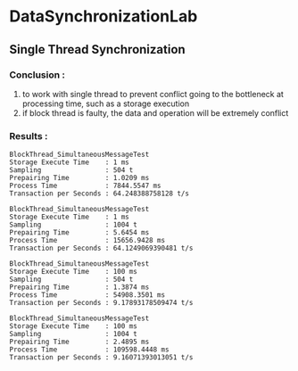 # DataSynchronizationLab

## Single Thread Synchronization

### Conclusion :
1. to work with single thread to prevent conflict going to the bottleneck at processing time, such as a storage execution
2. if block thread is faulty, the data and operation will be extremely conflict

### Results :
```
BlockThread_SimultaneousMessageTest
Storage Execute Time    : 1 ms
Sampling                : 504 t
Prepairing Time         : 1.0209 ms
Process Time            : 7844.5547 ms
Transaction per Seconds : 64.248388758128 t/s
```

```
BlockThread_SimultaneousMessageTest
Storage Execute Time    : 1 ms
Sampling                : 1004 t
Prepairing Time         : 5.6454 ms
Process Time            : 15656.9428 ms
Transaction per Seconds : 64.1249069390481 t/s
```

```
BlockThread_SimultaneousMessageTest
Storage Execute Time    : 100 ms
Sampling                : 504 t
Prepairing Time         : 1.3874 ms
Process Time            : 54908.3501 ms
Transaction per Seconds : 9.17893178509474 t/s
```

```
BlockThread_SimultaneousMessageTest
Storage Execute Time    : 100 ms
Sampling                : 1004 t
Prepairing Time         : 2.4895 ms
Process Time            : 109598.4448 ms
Transaction per Seconds : 9.16071393013051 t/s
```